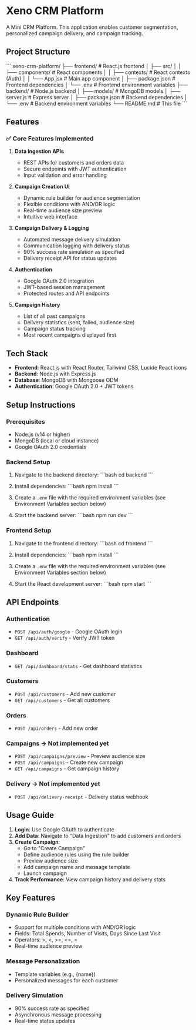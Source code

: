 # Xeno CRM Platform

A Mini CRM Platform. This application enables customer segmentation, personalized campaign delivery, and campaign tracking.

## Project Structure

\`\`\`
xeno-crm-platform/
├── frontend/ # React.js frontend
│ ├── src/
│ │ ├── components/ # React components
│ │ ├── contexts/ # React contexts (Auth)
│ │ └── App.jsx # Main app component
│ ├── package.json # Frontend dependencies
│ └── .env # Frontend environment variables
├── backend/ # Node.js backend
│ ├── models/ # MongoDB models
│ ├── server.js # Express server
│ ├── package.json # Backend dependencies
│ └── .env # Backend environment variables
└── README.md # This file
\`\`\`

## Features

### ✅ Core Features Implemented

1. **Data Ingestion APIs**

   - REST APIs for customers and orders data
   - Secure endpoints with JWT authentication
   - Input validation and error handling

2. **Campaign Creation UI**

   - Dynamic rule builder for audience segmentation
   - Flexible conditions with AND/OR logic
   - Real-time audience size preview
   - Intuitive web interface

3. **Campaign Delivery & Logging**

   - Automated message delivery simulation
   - Communication logging with delivery status
   - 90% success rate simulation as specified
   - Delivery receipt API for status updates

4. **Authentication**

   - Google OAuth 2.0 integration
   - JWT-based session management
   - Protected routes and API endpoints

5. **Campaign History**
   - List of all past campaigns
   - Delivery statistics (sent, failed, audience size)
   - Campaign status tracking
   - Most recent campaigns displayed first

## Tech Stack

- **Frontend**: React.js with React Router, Tailwind CSS, Lucide React icons
- **Backend**: Node.js with Express.js
- **Database**: MongoDB with Mongoose ODM
- **Authentication**: Google OAuth 2.0 + JWT tokens

## Setup Instructions

### Prerequisites

- Node.js (v14 or higher)
- MongoDB (local or cloud instance)
- Google OAuth 2.0 credentials

### Backend Setup

1. Navigate to the backend directory:
   \`\`\`bash
   cd backend
   \`\`\`

2. Install dependencies:
   \`\`\`bash
   npm install
   \`\`\`

3. Create a `.env` file with the required environment variables (see Environment Variables section below)

4. Start the backend server:
   \`\`\`bash
   npm run dev
   \`\`\`

### Frontend Setup

1. Navigate to the frontend directory:
   \`\`\`bash
   cd frontend
   \`\`\`

2. Install dependencies:
   \`\`\`bash
   npm install
   \`\`\`

3. Create a `.env` file with the required environment variables (see Environment Variables section below)

4. Start the React development server:
   \`\`\`bash
   npm start
   \`\`\`



## API Endpoints

### Authentication

- `POST /api/auth/google` - Google OAuth login
- `GET /api/auth/verify` - Verify JWT token

### Dashboard

- `GET /api/dashboard/stats` - Get dashboard statistics

### Customers

- `POST /api/customers` - Add new customer
- `GET /api/customers` - Get all customers

### Orders

- `POST /api/orders` - Add new order

### Campaigns -> Not implemented yet

- `POST /api/campaigns/preview` - Preview audience size
- `POST /api/campaigns` - Create new campaign
- `GET /api/campaigns` - Get campaign history

### Delivery -> Not implemented yet

- `POST /api/delivery-receipt` - Delivery status webhook

## Usage Guide

1. **Login**: Use Google OAuth to authenticate
2. **Add Data**: Navigate to "Data Ingestion" to add customers and orders
3. **Create Campaign**:
   - Go to "Create Campaign"
   - Define audience rules using the rule builder
   - Preview audience size
   - Add campaign name and message template
   - Launch campaign
4. **Track Performance**: View campaign history and delivery stats

## Key Features

### Dynamic Rule Builder

- Support for multiple conditions with AND/OR logic
- Fields: Total Spends, Number of Visits, Days Since Last Visit
- Operators: >, <, >=, <=, =
- Real-time audience preview

### Message Personalization

- Template variables (e.g., {name})
- Personalized messages for each customer

### Delivery Simulation

- 90% success rate as specified
- Asynchronous message processing
- Real-time status updates

